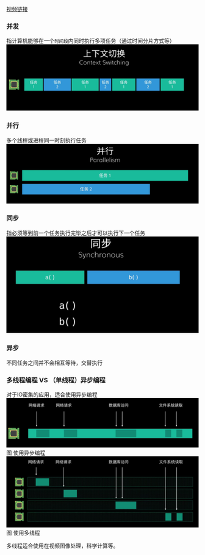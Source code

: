 [视频链接](https://www.bilibili.com/video/av417284346)
### 并发
指计算机能够在一个`时间段`内同时执行多项任务（通过时间分片方式等）
![](image/2021-10-20-16-53-59.png)
### 并行
多个线程或进程同一时刻执行任务
![](image/2021-10-20-16-54-47.png)
### 同步
指必须等到前一个任务执行完毕之后才可以执行下一个任务
![](image/2021-10-20-16-55-37.png)
### 异步
不同任务之间并不会相互等待，交替执行
### 多线程编程 VS （单线程）异步编程
对于IO密集的应用，适合使用异步编程
![](image/2021-10-20-16-58-52.png)
图 使用异步编程
![](image/2021-10-20-16-59-02.png)
图 使用多线程

多线程适合使用在视频图像处理，科学计算等。